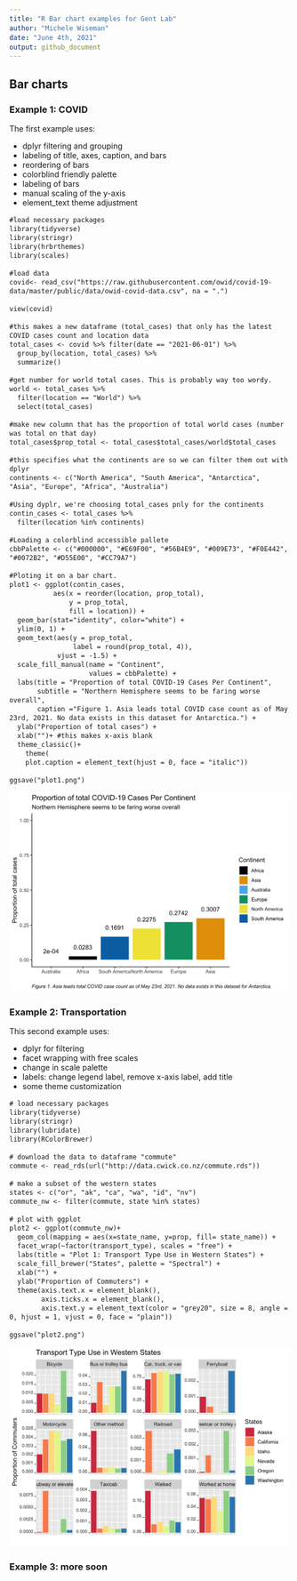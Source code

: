 ```yaml
---
title: "R Bar chart examples for Gent Lab"
author: "Michele Wiseman"
date: "June 4th, 2021"
output: github_document
---
```


## Bar charts

### Example 1: COVID

The first example uses: 

* dplyr filtering and grouping
* labeling of title, axes, caption, and bars
* reordering of bars
* colorblind friendly palette
* labeling of bars
* manual scaling of the y-axis
* element_text theme adjustment

```{r message = FALSE, warning = FALSE, results = FALSE, "covid example"}
#load necessary packages
library(tidyverse)
library(stringr)
library(hrbrthemes)
library(scales)

#load data
covid<- read_csv("https://raw.githubusercontent.com/owid/covid-19-data/master/public/data/owid-covid-data.csv", na = ".")  

view(covid)

#this makes a new dataframe (total_cases) that only has the latest COVID cases count and location data
total_cases <- covid %>% filter(date == "2021-06-01") %>% 
  group_by(location, total_cases) %>% 
  summarize()

#get number for world total cases. This is probably way too wordy. 
world <- total_cases %>%
  filter(location == "World") %>%
  select(total_cases)

#make new column that has the proportion of total world cases (number was total on that day)
total_cases$prop_total <- total_cases$total_cases/world$total_cases

#this specifies what the continents are so we can filter them out with dplyr
continents <- c("North America", "South America", "Antarctica", "Asia", "Europe", "Africa", "Australia")

#Using dyplr, we're choosing total_cases pnly for the continents
contin_cases <- total_cases %>%
  filter(location %in% continents)

#Loading a colorblind accessible pallete
cbbPalette <- c("#000000", "#E69F00", "#56B4E9", "#009E73", "#F0E442", "#0072B2", "#D55E00", "#CC79A7")

#Ploting it on a bar chart. 
plot1 <- ggplot(contin_cases, 
           aes(x = reorder(location, prop_total),
               y = prop_total,
               fill = location)) +
  geom_bar(stat="identity", color="white") +
  ylim(0, 1) +
  geom_text(aes(y = prop_total,
                label = round(prop_total, 4)),
            vjust = -1.5) +
  scale_fill_manual(name = "Continent", 
                    values = cbbPalette) +
  labs(title = "Proportion of total COVID-19 Cases Per Continent", 
       subtitle = "Northern Hemisphere seems to be faring worse overall", 
       caption ="Figure 1. Asia leads total COVID case count as of May 23rd, 2021. No data exists in this dataset for Antarctica.") +
  ylab("Proportion of total cases") +
  xlab("")+ #this makes x-axis blank
  theme_classic()+
    theme(
    plot.caption = element_text(hjust = 0, face = "italic"))

ggsave("plot1.png")
```
![first example](https://raw.githubusercontent.com/mswiseman/R-examples/main/_plots/plot1.png)


### Example 2: Transportation

This second example uses:

* dplyr for filtering
* facet wrapping with free scales
* change in scale palette
* labels: change legend label, remove x-axis label, add title
* some theme customization


```{r message = FALSE, warning = FALSE, results = FALSE, "transport example"}
# load necessary packages
library(tidyverse)
library(stringr)
library(lubridate)
library(RColorBrewer)

# download the data to dataframe "commute"
commute <- read_rds(url("http://data.cwick.co.nz/commute.rds"))

# make a subset of the western states
states <- c("or", "ak", "ca", "wa", "id", "nv")
commute_nw <- filter(commute, state %in% states)

# plot with ggplot
plot2 <- ggplot(commute_nw)+
  geom_col(mapping = aes(x=state_name, y=prop, fill= state_name)) +
  facet_wrap(~factor(transport_type), scales = "free") +
  labs(title = "Plot 1: Transport Type Use in Western States") +
  scale_fill_brewer("States", palette = "Spectral") +
  xlab("") +
  ylab("Proportion of Commuters") +
  theme(axis.text.x = element_blank(),
        axis.ticks.x = element_blank(),
        axis.text.y = element_text(color = "grey20", size = 8, angle = 0, hjust = 1, vjust = 0, face = "plain"))

ggsave("plot2.png")
```
![](https://raw.githubusercontent.com/mswiseman/R-examples/main/_plots/plot2.png)



### Example 3: more soon
